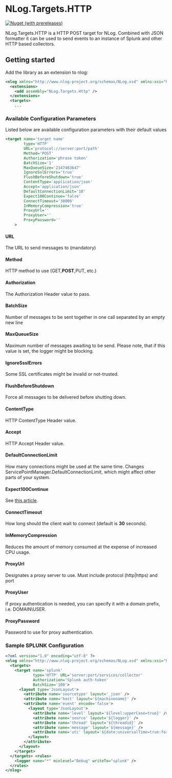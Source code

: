# NLog.Targets.HTTP

[![Nuget (with prereleases)](https://img.shields.io/nuget/vpre/NLog.Targets.HTTP)](https://www.nuget.org/packages/NLog.Targets.HTTP)

NLog.Targets.HTTP is a HTTP POST target for NLog. 
Combined with JSON formatter it can be used to send events to an 
instance of Splunk and other HTTP based collectors.

## Getting started
Add the library as an extension to nlog:

```xml
<nlog xmlns="http://www.nlog-project.org/schemas/NLog.xsd" xmlns:xsi="http://www.w3.org/2001/XMLSchema-instance" >
  <extensions>
    <add assembly="NLog.Targets.Http" />
  </extensions>
  <targets>
    ...
```

### Available Configuration Parameters
Listed below are available configuration parameters with their default values
```xml
<target name='target name' 
        type='HTTP' 
        URL='protocol://server:port/path'
        Method='POST'
        Authorization='phrase token' 
        BatchSize='1'
        MaxQueueSize='2147483647'
        IgnoreSslErrors='true'
        FlushBeforeShutdown='true'
        ContentType='application/json'
        Accept='application/json'
        DefaultConnectionLimit='10'
        Expect100Continue='false'
        ConnectTimeout='30000' 
        InMemoryCompression='true'
        ProxyUrl=''
        ProxyUser=''
        ProxyPassword=''
    >

```

#### URL
The URL to send messages to (mandatory)

#### Method
HTTP method to use (GET,__POST__,PUT, etc.)

#### Authorization
The Authorization Header value to pass.

#### BatchSize
Number of messages to be sent together in one call separated by an empty new line

#### MaxQueueSize
Maximum number of messages awaiting to be send. Please note, that if this value is set, the logger might be blocking.

#### IgnoreSsslErrors
Some SSL certificates might be invalid or not-trusted.

#### FlushBeforeShutdown
Force all messages to be delivered before shutting down. 

#### ContentType
HTTP ContentType Header value.

#### Accept
HTTP Accept Header value.

#### DefaultConnectionLimit
How many connections might be used at the same time. Changes ServicePointManager.DefaultConnectionLimit, which might affect other parts of your system.

#### Expect100Continue
See [this article](https://docs.microsoft.com/en-us/dotnet/api/system.net.servicepointmanager.expect100continue?view=netframework-4.8).

#### ConnectTimeout
How long should the client wait to connect (default is __30__ seconds).

#### InMemoryCompression
Reduces the amount of memory consumed at the expense of increased CPU usage.

#### ProxyUrl
Designates a proxy server to use. Must include protocol (http|https) and port

#### ProxyUser
If proxy authentication is needed, you can specify it with a domain prefix, i.e. DOMAIN\USER.

#### ProxyPassword
Password to use for proxy authentication.

### Sample SPLUNK Configuration

```xml
<?xml version="1.0" encoding="utf-8" ?>
<nlog xmlns="http://www.nlog-project.org/schemas/NLog.xsd" xmlns:xsi="http://www.w3.org/2001/XMLSchema-instance" >
  <targets>
    <target name='splunk' 
            type='HTTP' URL='server:port/services/collector'
            Authorization='Splunk auth-token' 
            BatchSize='100'>
      <layout type='JsonLayout'>
        <attribute name='sourcetype' layout='_json' />
        <attribute name='host' layout='${machinename}' />
        <attribute name='event' encode='false'>
          <layout type='JsonLayout'>
            <attribute name='level' layout='${level:upperCase=true}' />
            <attribute name='source' layout='${logger}' />
            <attribute name='thread' layout='${threadid}' />
            <attribute name='message' layout='${message}' />
            <attribute name='utc' layout='${date:universalTime=true:format=yyyy-MM-dd HH\:mm\:ss.fff}' />
          </layout>
        </attribute>
      </layout>
    </target>
  </targets> <rules>
    <logger name="*" minlevel="Debug" writeTo="splunk" />
  </rules>
</nlog>
```

